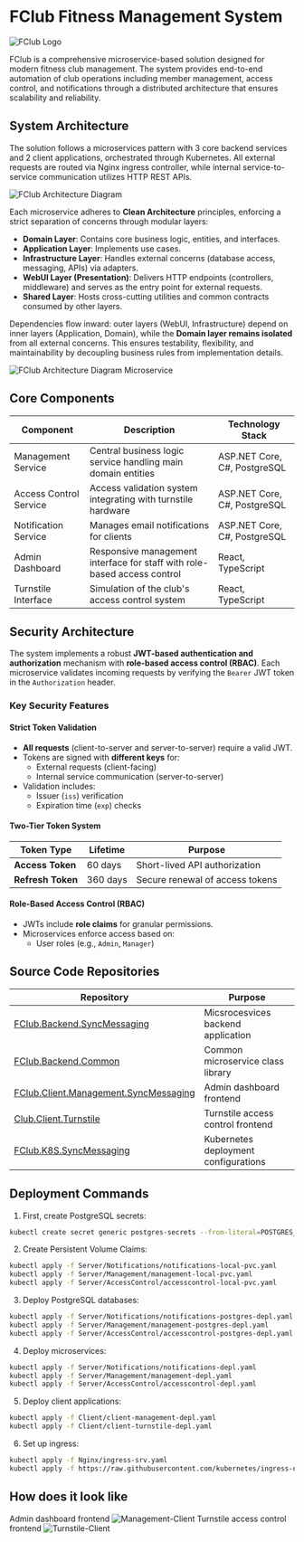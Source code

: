 # FClub Fitness Management System

![FClub Logo](https://ucarecdn.com/b3501875-1c4e-4e68-8641-493ccbdba71f/ChatGPTImage7202514_37_51fotorbgremover20250508235426.png)

FClub is a comprehensive microservice-based solution designed for modern fitness club management. The system provides end-to-end automation of club operations including member management, access control, and notifications through a distributed architecture that ensures scalability and reliability.

## System Architecture

The solution follows a microservices pattern with 3 core backend services and 2 client applications, orchestrated through Kubernetes. All external requests are routed via Nginx ingress controller, while internal service-to-service communication utilizes HTTP REST APIs.

![FClub Architecture Diagram](https://ucarecdn.com/15b9e9d9-585d-4cc1-8ee9-ea1243db9009/20250509154500.png)

Each microservice adheres to **Clean Architecture** principles, enforcing a strict separation of concerns through modular layers:
- **Domain Layer**: Contains core business logic, entities, and interfaces.  
- **Application Layer**: Implements use cases.  
- **Infrastructure Layer**: Handles external concerns (database access, messaging, APIs) via adapters.  
- **WebUI Layer (Presentation)**: Delivers HTTP endpoints (controllers, middleware) and serves as the entry point for external requests.  
- **Shared Layer**: Hosts cross-cutting utilities and common contracts consumed by other layers.  

Dependencies flow inward: outer layers (WebUI, Infrastructure) depend on inner layers (Application, Domain), while the **Domain layer remains isolated** from all external concerns. This ensures testability, flexibility, and maintainability by decoupling business rules from implementation details. 

![FClub Architecture Diagram Microservice](https://ucarecdn.com/e228e111-e652-4523-ade6-77d3a7ba0ba6/20250513174442.png)

## Core Components

| Component                | Description                                                                                     | Technology Stack                          |
|--------------------------|-------------------------------------------------------------------------------------------------|-------------------------------------------|
| Management Service       | Central business logic service handling main domain entities  | ASP.NET Core, C#, PostgreSQL|
| Access Control Service   | Access validation system integrating with turnstile hardware      | ASP.NET Core, C#, PostgreSQL             |
| Notification Service     | Manages email notifications for clients   | ASP.NET Core, C#, PostgreSQL     |
| Admin Dashboard          | Responsive management interface for staff with role-based access control                 | React, TypeScript       |
| Turnstile Interface      | Simulation of the club's access control system          | React, TypeScript           |

## Security Architecture

The system implements a robust **JWT-based authentication and authorization** mechanism with **role-based access control (RBAC)**. Each microservice validates incoming requests by verifying the `Bearer` JWT token in the `Authorization` header.

### Key Security Features

#### Strict Token Validation
- **All requests** (client-to-server and server-to-server) require a valid JWT.
- Tokens are signed with **different keys** for:
  - External requests (client-facing)
  - Internal service communication (server-to-server)
- Validation includes:
  - Issuer (`iss`) verification
  - Expiration time (`exp`) checks

#### Two-Tier Token System
| Token Type       | Lifetime | Purpose                          |
|------------------|----------|----------------------------------|
| **Access Token** | 60 days  | Short-lived API authorization    |
| **Refresh Token**| 360 days | Secure renewal of access tokens  |

#### Role-Based Access Control (RBAC)
- JWTs include **role claims** for granular permissions.
- Microservices enforce access based on:
  - User roles (e.g., `Admin`, `Manager`)

## Source Code Repositories

| Repository | Purpose |
|------------|---------|
| [FClub.Backend.SyncMessaging](https://github.com/denekben/FClub.Backend.SyncMessaging) | Micsrocesvices backend application |
| [FClub.Backend.Common](https://github.com/denekben/FClub.Backend.Common) | Common microservice class library |
| [FClub.Client.Management.SyncMessaging](https://github.com/denekben/FClub.Client.Management.SyncMessaging) | Admin dashboard frontend |
| [Club.Client.Turnstile](https://github.com/denekben/FClub.Client.Turnstile) | Turnstile access control frontend |
| [FClub.K8S.SyncMessaging](https://github.com/denekben/FClub.K8S.SyncMessaging) | Kubernetes deployment configurations |

## Deployment Commands

1. First, create PostgreSQL secrets:
```bash
kubectl create secret generic postgres-secrets --from-literal=POSTGRES_PASSWORD={YOUR_PASSWORD}
```
2. Create Persistent Volume Claims:
```bash
kubectl apply -f Server/Notifications/notifications-local-pvc.yaml
kubectl apply -f Server/Management/management-local-pvc.yaml
kubectl apply -f Server/AccessControl/accesscontrol-local-pvc.yaml
```

3. Deploy PostgreSQL databases:
```bash
kubectl apply -f Server/Notifications/notifications-postgres-depl.yaml
kubectl apply -f Server/Management/management-postgres-depl.yaml
kubectl apply -f Server/AccessControl/accesscontrol-postgres-depl.yaml
```

4. Deploy microservices:
```bash
kubectl apply -f Server/Notifications/notifications-depl.yaml
kubectl apply -f Server/Management/management-depl.yaml
kubectl apply -f Server/AccessControl/accesscontrol-depl.yaml
```

5. Deploy client applications:
```bash
kubectl apply -f Client/client-management-depl.yaml
kubectl apply -f Client/client-turnstile-depl.yaml
```

6. Set up ingress:
```bash
kubectl apply -f Nginx/ingress-srv.yaml
kubectl apply -f https://raw.githubusercontent.com/kubernetes/ingress-nginx/main/deploy/static/provider/cloud/deploy.yaml
```

## How does it look like
Admin dashboard frontend
![Management-Client](https://ucarecdn.com/e22c606a-9064-4845-9469-331a451a6164/20250509191911.png)
Turnstile access control frontend
![Turnstile-Client](https://ucarecdn.com/d9e270a9-5574-440b-941d-7514da23cb52/20250509191945.png)
